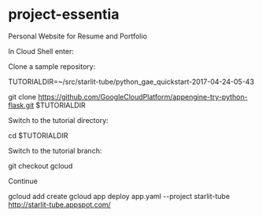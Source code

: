 # project-essentia
Personal Website for Resume and Portfolio




In Cloud Shell enter:

Clone a sample repository:

TUTORIALDIR=~/src/starlit-tube/python_gae_quickstart-2017-04-24-05-43

git clone https://github.com/GoogleCloudPlatform/appengine-try-python-flask.git $TUTORIALDIR

Switch to the tutorial directory:

cd $TUTORIALDIR

Switch to the tutorial branch:

git checkout gcloud

 Continue



gcloud add create
gcloud app deploy app.yaml --project starlit-tube
http://starlit-tube.appspot.com/